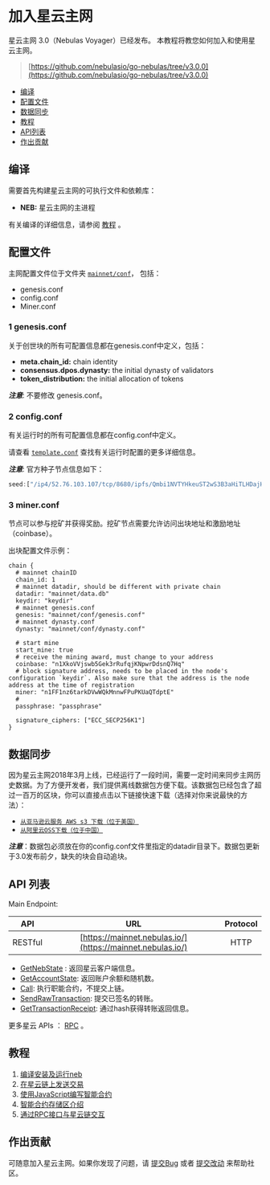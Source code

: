 # 加入星云主网


星云主网 3.0（Nebulas Voyager）已经发布。 本教程将教您如何加入和使用星云主网。

> [https://github.com/nebulasio/go-nebulas/tree/v3.0.0](https://github.com/nebulasio/go-nebulas/tree/v3.0.0)

* [编译](#id1)
* [配置文件](#id2)
* [数据同步](#id3)
* [教程](#id4)
* [API列表](#id5)
* [作出贡献](#id6)


## 编译

需要首先构建星云主网的可执行文件和依赖库：

* **NEB:** 星云主网的主进程

有关编译的详细信息，请参阅 [教程](../tutorials/01-installation.html#id2) 。


## 配置文件

主网配置文件位于文件夹 [`mainnet/conf`](https://github.com/nebulasio/go-nebulas/tree/master/mainnet/conf)，
包括：

- genesis.conf
- config.conf
- Miner.conf

### 1 genesis.conf

关于创世块的所有可配置信息都在genesis.conf中定义，包括：

* **meta.chain\_id:** chain identity
* **consensus.dpos.dynasty:** the initial dynasty of validators
* **token\_distribution:** the initial allocation of tokens

**_注意_**: 不要修改 genesis.conf。

### 2 config.conf

有关运行时的所有可配置信息都在config.conf中定义。

请查看 [`template.conf`](https://github.com/nebulasio/nebdocs/blob/zh-CN/docs/resources/conf/template.conf) 查找有关运行时配置的更多详细信息。

**_注意_**: 官方种子节点信息如下：

```javascript
seed:["/ip4/52.76.103.107/tcp/8680/ipfs/Qmbi1NVTYHkeuST2wS3B3aHiTLHDajHZpoZk5EDpAXt9H2","/ip4/52.56.55.238/tcp/8680/ipfs/QmVy9AHxBpd1iTvECDR7fvdZnqXeDhnxkZJrKsyuHNYKAh","/ip4/34.198.52.191/tcp/8680/ipfs/QmQK7W8wrByJ6So7rf84sZzKBxMYmc1i4a7JZsne93ysz5"]
```

### 3 miner.conf 

节点可以参与挖矿并获得奖励。挖矿节点需要允许访问出块地址和激励地址（coinbase）。

出块配置文件示例：

```
chain {
  # mainnet chainID
  chain_id: 1
  # mainnet datadir, should be different with private chain
  datadir: "mainnet/data.db"
  keydir: "keydir"
  # mainnet genesis.conf
  genesis: "mainnet/conf/genesis.conf"
  # mainnet dynasty.conf
  dynasty: "mainnet/conf/dynasty.conf"
  
  # start mine
  start_mine: true
  # receive the mining award, must change to your address
  coinbase: "n1XkoVVjswb5Gek3rRufqjKNpwrDdsnQ7Hq"
  # block signature address, needs to be placed in the node's configuration `keydir`. Also make sure that the address is the node address at the time of registration
  miner: "n1FF1nz6tarkDVwWQkMnnwFPuPKUaQTdptE"
  # 
  passphrase: "passphrase"

  signature_ciphers: ["ECC_SECP256K1"]
}
```

## 数据同步

因为星云主网2018年3月上线，已经运行了一段时间，需要一定时间来同步主网历史数据。为了方便开发者，我们提供离线数据包方便下载。该数据包已经包含了超过一百万的区块，你可以直接点击以下链接快速下载（选择对你来说最快的方法）：

- [`从亚马逊云服务 AWS s3 下载（位于美国）`](https://s3-us-west-1.amazonaws.com/develop-center/data/mainnet/data.db.tar)
- [`从阿里云OSS下载（位于中国）`](http://develop-center.oss-cn-zhangjiakou.aliyuncs.com/data/mainnet/data.db.tar.gz)

**_注意_**：数据包必须放在你的config.conf文件里指定的datadir目录下。数据包更新于3.0发布前夕，缺失的块会自动追块。




## API 列表

Main Endpoint:

| API | URL | Protocol |
| --- | :---: | :---: |
| RESTful | [https://mainnet.nebulas.io/](https://mainnet.nebulas.io/) | HTTP |

* [GetNebState](../dapp-development/rpc/README.html#getnebstate) : 返回星云客户端信息。
* [GetAccountState](../dapp-development/rpc/README.html#getaccountstate): 返回账户余额和随机数。
* [Call](../dapp-development/rpc/README.html#call): 执行职能合约，不提交上链。
* [SendRawTransaction](../dapp-development/rpc/README.html#sendrawtransaction): 提交已签名的转账。
* [GetTransactionReceipt](../dapp-development/rpc/README.html#gettransactionreceipt): 通过hash获得转账返回信息。

更多星云 APIs ： [RPC](../dapp-development/rpc/README) 。

## 教程

1. [编译安装及运行neb](../tutorials/01-installation.md)
2. [在星云链上发送交易](../tutorials/02-transaction.md)
3. [使用JavaScript编写智能合约](../tutorials/03-smart-contracts-javascript.md)
4. [智能合约存储区介绍](../tutorials/04-smart-contract-storage.md)
5. [通过RPC接口与星云链交互](../tutorials/05-interacting-with-nebulas-by-rpc-api.md)

## 作出贡献

可随意加入星云主网。如果你发现了问题，请 [提交Bug](https://github.com/nebulasio/go-nebulas/issues/new) 或者 [提交改动](https://github.com/nebulasio/go-nebulas/pulls) 来帮助社区。

